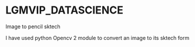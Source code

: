 # LGMVIP_DATASCIENCE
Image to pencil sktech

I have used python Opencv 2 module to convert an image to its sktech form
